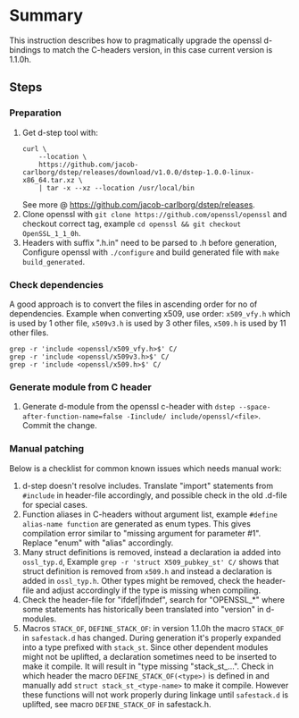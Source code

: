 # Summary

This instruction describes how to pragmatically upgrade the openssl d-bindings
to match the C-headers version, in this case current version is 1.1.0h.

## Steps

### Preparation

1. Get d-step tool with:
    ```
    curl \
        --location \
        https://github.com/jacob-carlborg/dstep/releases/download/v1.0.0/dstep-1.0.0-linux-x86_64.tar.xz \
        | tar -x --xz --location /usr/local/bin
    ```
   See more @ <https://github.com/jacob-carlborg/dstep/releases>.
2. Clone openssl with `git clone https://github.com/openssl/openssl` and
   checkout correct tag, example `cd openssl && git checkout OpenSSL_1_1_0h`.
3. Headers with suffix ".h.in" need to be parsed to .h before generation,
   Configure openssl with `./configure` and build generated file with 
   `make build_generated`.

### Check dependencies

A good approach is to convert the files in ascending order for no of
dependencies. Example when converting x509, use order: `x509_vfy.h` which
is used by 1 other file, `x509v3.h` is used by 3 other files, `x509.h`
is used by 11 other files.

```
grep -r 'include <openssl/x509_vfy.h>$' C/
grep -r 'include <openssl/x509v3.h>$' C/
grep -r 'include <openssl/x509.h>$' C/
```

### Generate module from C header

1. Generate d-module from the openssl c-header with
   `dstep --space-after-function-name=false -Iinclude/ include/openssl/<file>`. Commit the change.

### Manual patching

Below is a checklist for common known issues which needs manual work:

1. d-step doesn't resolve includes. Translate "import" statements from
   `#include` in header-file accordingly, and possible check in the old .d-file
   for special cases.
2. Function aliases in C-headers without argument list, example
   `#define alias-name function` are generated as enum types. This gives
   compilation error similar to "missing argument for parameter #1".
   Replace "enum" with "alias" accordingly.
3. Many struct definitions is removed, instead a declaration ia added into
   `ossl_typ.d`, Example `grep -r 'struct X509_pubkey_st' C/` shows that struct
   definition is removed from `x509.h` and instead a declaration is added in
   `ossl_typ.h`. Other types might be removed, check the header-file and adjust
   accordingly if the type is missing when compiling.
4. Check the header-file for "ifdef|ifndef", search for "OPENSSL_*" where some
   statements has historically been translated into "version" in d-modules.
5. Macros `STACK_OF`, `DEFINE_STACK_OF`: in version 1.1.0h the macro `STACK_OF`
   in `safestack.d` has changed. During generation it's properly expanded into
   a type prefixed with `stack_st`. Since other dependent modules might not be
   uplifted, a declaration sometimes need to be inserted to make it
   compile. It will result in "type missing "stack_st_...". Check in which
   header the macro `DEFINE_STACK_OF(<type>)` is defined in and manually add
   `struct stack_st_<type-name>` to make it compile. However these functions 
   will not work properly during linkage until `safestack.d` is uplifted,
   see macro `DEFINE_STACK_OF` in safestack.h.
   